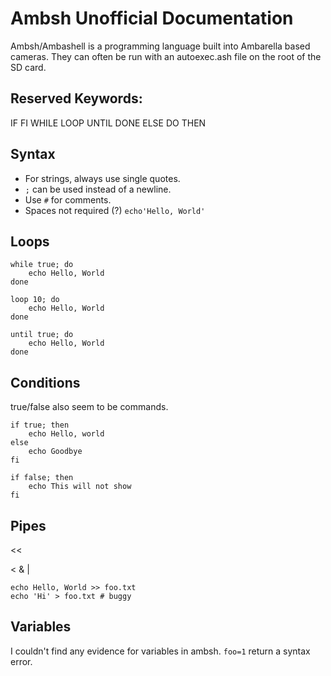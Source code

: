 # Ambsh Unofficial Documentation
Ambsh/Ambashell is a programming language built into Ambarella based  
cameras. They can often be run with an autoexec.ash file on the root
of the SD card.

## Reserved Keywords:
IF
FI
WHILE
LOOP
UNTIL
DONE
ELSE
DO
THEN

## Syntax
- For strings, always use single quotes.
- `;` can be used instead of a newline.
- Use `#` for comments.
- Spaces not required (?) `echo'Hello, World'`


## Loops
```
while true; do
	echo Hello, World
done

loop 10; do
	echo Hello, World
done

until true; do
	echo Hello, World
done
```

## Conditions
true/false also seem to be commands.
```
if true; then
	echo Hello, world
else
	echo Goodbye
fi

if false; then
	echo This will not show
fi
```

## Pipes
>>
<<
>
<
&
|
```
echo Hello, World >> foo.txt
echo 'Hi' > foo.txt # buggy
```

## Variables
I couldn't find any evidence for variables in ambsh.
`foo=1` return a syntax error.
